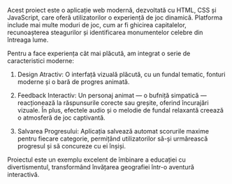Acest proiect este o aplicație web modernă, dezvoltată cu HTML, CSS și JavaScript, care oferă utilizatorilor o experiență de joc dinamică. Platforma include mai multe moduri de joc, cum ar fi ghicirea capitalelor, recunoașterea steagurilor și identificarea monumentelor celebre din întreaga lume.

Pentru a face experiența cât mai plăcută, am integrat o serie de caracteristici moderne:

1. Design Atractiv: O interfață vizuală plăcută, cu un fundal tematic, fonturi moderne și o bară de progres animată.

2. Feedback Interactiv: Un personaj animat — o bufniță simpatică — reacționează la răspunsurile corecte sau greșite, oferind încurajări vizuale. În plus, efectele audio și o melodie de fundal relaxantă creează o atmosferă de joc captivantă.

3. Salvarea Progresului: Aplicația salvează automat scorurile maxime pentru fiecare categorie, permițând utilizatorilor să-și urmărească progresul și să concureze cu ei înșiși.

Proiectul este un exemplu excelent de îmbinare a educației cu divertismentul, transformând învățarea geografiei într-o aventură interactivă.
